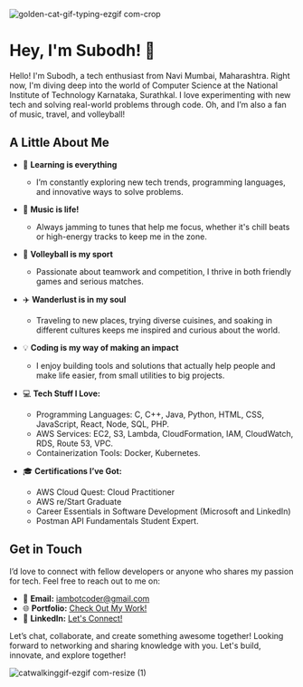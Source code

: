 


![golden-cat-gif-typing-ezgif com-crop](https://github.com/user-attachments/assets/72f9701f-6f7d-4226-a23f-246bab3ae201)

# Hey, I'm Subodh! 🌟

Hello! I'm Subodh, a tech enthusiast from Navi Mumbai, Maharashtra. Right now, I'm diving deep into the world of Computer Science at the National Institute of Technology Karnataka, Surathkal. I love experimenting with new tech and solving real-world problems through code. Oh, and I’m also a fan of music, travel, and volleyball!

## A Little About Me

- 🌱 **Learning is everything**  
  - I’m constantly exploring new tech trends, programming languages, and innovative ways to solve problems.

- 🎵 **Music is life!**  
  - Always jamming to tunes that help me focus, whether it's chill beats or high-energy tracks to keep me in the zone.

- 🏐 **Volleyball is my sport**  
  - Passionate about teamwork and competition, I thrive in both friendly games and serious matches.

- ✈️ **Wanderlust is in my soul**  
  - Traveling to new places, trying diverse cuisines, and soaking in different cultures keeps me inspired and curious about the world.

- 💡 **Coding is my way of making an impact**  
  - I enjoy building tools and solutions that actually help people and make life easier, from small utilities to big projects.

- 💻 **Tech Stuff I Love:**  
  - Programming Languages: C, C++, Java, Python, HTML, CSS, JavaScript, React, Node, SQL, PHP.  
  - AWS Services: EC2, S3, Lambda, CloudFormation, IAM, CloudWatch, RDS, Route 53, VPC.  
  - Containerization Tools: Docker, Kubernetes.

- 🎓 **Certifications I’ve Got:**  
  - AWS Cloud Quest: Cloud Practitioner  
  - AWS re/Start Graduate  
  - Career Essentials in Software Development (Microsoft and LinkedIn)  
  - Postman API Fundamentals Student Expert.

## Get in Touch

I’d love to connect with fellow developers or anyone who shares my passion for tech. Feel free to reach out to me on:

- 📧 **Email:** [iambotcoder@gmail.com](mailto:iambotcoder@gmail.com)
- 🌐 **Portfolio:** [Check Out My Work!](https://iambotcoder.github.io/Subodh-portfolio/)
- 🔗 **LinkedIn:** [Let's Connect!](https://www.linkedin.com/in/subodhsonawane)

Let’s chat, collaborate, and create something awesome together!
Looking forward to networking and sharing knowledge with you. Let's build, innovate, and explore together!


![catwalkinggif-ezgif com-resize (1)](https://github.com/user-attachments/assets/753c5525-ed32-46ca-8226-added99aa2e5)
